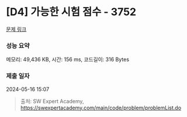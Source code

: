 # [D4] 가능한 시험 점수 - 3752 

[문제 링크](https://swexpertacademy.com/main/code/problem/problemDetail.do?contestProbId=AWHPkqBqAEsDFAUn) 

### 성능 요약

메모리: 49,436 KB, 시간: 156 ms, 코드길이: 316 Bytes

### 제출 일자

2024-05-16 15:07



> 출처: SW Expert Academy, https://swexpertacademy.com/main/code/problem/problemList.do